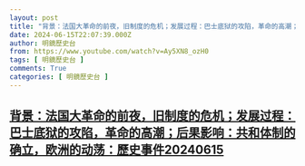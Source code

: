 ```yaml
---
layout: post
title: "背景：法国大革命的前夜，旧制度的危机；发展过程：巴士底狱的攻陷，革命的高潮；后果影响：共和体制的确立，欧洲的动荡：歷史事件20240615"
date: 2024-06-15T22:07:39.000Z
author: 明鏡歷史台
from: https://www.youtube.com/watch?v=Ay5XN8_ozH0
tags: [ 明鏡歷史台 ]
comments: True
categories: [ 明鏡歷史台 ]
---
```

<!--1718489259000-->
[背景：法国大革命的前夜，旧制度的危机；发展过程：巴士底狱的攻陷，革命的高潮；后果影响：共和体制的确立，欧洲的动荡：歷史事件20240615](https://www.youtube.com/watch?v=Ay5XN8_ozH0)
------

<div>

</div>
